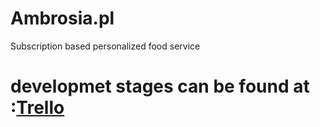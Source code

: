 # Ambrosia.pl
Subscription based personalized food service

# developmet stages can be found at :[Trello](https://trello.com/b/WdqW8foV)
